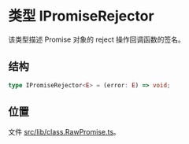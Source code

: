 # 类型 IPromiseRejector

该类型描述 Promise 对象的 reject 操作回调函数的签名。

## 结构

```ts
type IPromiseRejector<E> = (error: E) => void;
```

## 位置

文件 [src/lib/class.RawPromise.ts](../../../src/lib/class.RawPromise.ts)。
